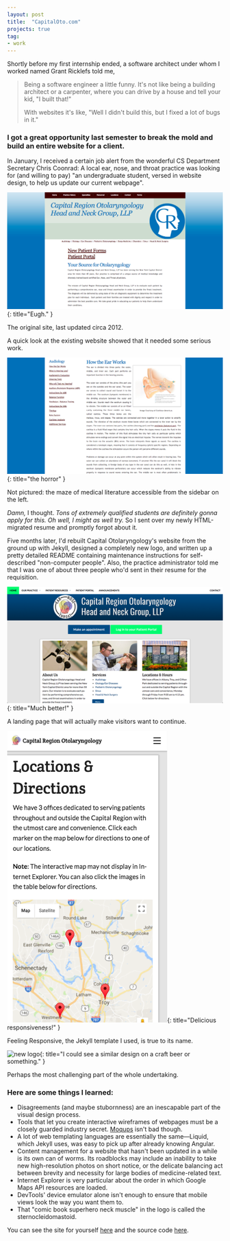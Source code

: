 ```yaml
---
layout: post
title:  "CapitalOto.com"
projects: true
tag:
- work
---
```

Shortly before my first internship ended, a software architect under whom I worked named Grant Ricklefs told me,

>Being a software engineer a little funny. It's not like being a building architect or a carpenter, where you can drive by a house and tell your kid, "I built that!"
>
>With websites it's like, "Well I didn't build this, but I fixed a lot of bugs in it."

### I got a great opportunity last semester to break the mold and build an entire website for a client.

In January, I received a certain job alert from the wonderful CS Department Secretary Chris Coonrad: A local ear, nose, and throat practice was looking for (and willing to pay) "an undergraduate student, versed in website design, to help us update our current webpage".

![original site](/assets/images/site_old.png){: title="Eugh." }
<figcaption class="caption">The original site, last updated circa 2012.</figcaption>

A quick look at the existing website showed that it needed some serious work.

![audiology](/assets/images/audiology.png){: title="the horror" }
<figcaption class="caption">Not pictured: the maze of medical literature accessible from the sidebar on the left.</figcaption>

*Damn,* I thought. *Tons of extremely qualified students are definitely gonna apply for this. Oh well, I might as well try.* So I sent over my newly HTML-migrated resume and promptly forgot about it.

Five months later, I'd rebuilt Capital Otolaryngology's website from the ground up with Jekyll, designed a completely new logo, and written up a pretty detailed README containing maintenance instructions for self-described "non-computer people". Also, the practice administrator told me that I was one of about three people who'd sent in their resume for the requisition.

![new site](/assets/images/site_new.png){: title="Much better!" }
<figcaption class="caption">A landing page that will actually make visitors want to continue.</figcaption>

![mobile map](/assets/images/map_mobile.png){: title="Delicious responsiveness!" }
<figcaption class="caption">Feeling Responsive, the Jekyll template I used, is true to its name.</figcaption>

![new logo](https://github.com/dawneraq/capitaloto/blob/master/assets/img/capitaloto_logo.png?raw=true){: title="I could see a similar design on a craft beer or something." }
<figcaption class="caption">Perhaps the most challenging part of the whole undertaking.</figcaption>

### Here are some things I learned:
- Disagreements (and maybe stubornness) are an inescapable part of the visual design process.
- Tools that let you create interactive wireframes of webpages must be a closely guarded industry secret. [Moqups](https://moqups.com/) isn't bad though.
- A lot of web templating languages are essentially the same&mdash;Liquid, which Jekyll uses, was easy to pick up after already knowing Angular.
- Content management for a website that hasn't been updated in a while is its own can of worms. Its roadblocks may include an inability to take new high-resolution photos on short notice, or the delicate balancing act between brevity and necessity for large bodies of medicine-related text.
- Internet Explorer is very particular about the order in which Google Maps API resources are loaded.
- DevTools' device emulator alone isn't enough to ensure that mobile views look the way you want them to.
- That "comic book superhero neck muscle" in the logo is called the sternocleidomastoid.

You can see the site for yourself [here](https://capitaloto.com) and the source code [here](https://github.com/dawneraq/capitaloto).

